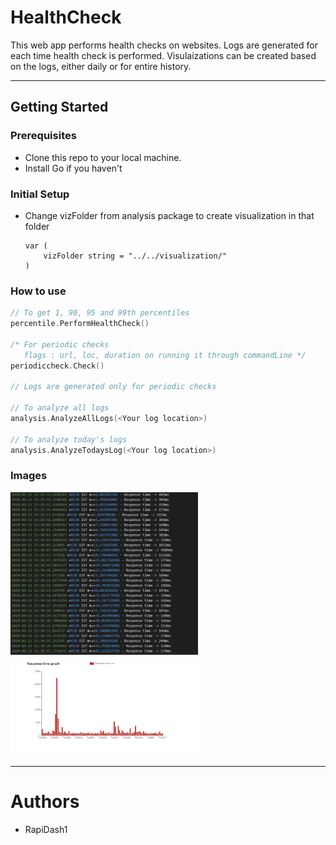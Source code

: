 # HealthCheck

This web app performs health checks on websites.
Logs are generated for each time health check is performed.
Visulaizations can be created based on the logs, either daily or for entire history.

---

## Getting Started

### Prerequisites
* Clone this repo to your local machine.
* Install Go if you haven't

### Initial Setup
* Change vizFolder from analysis package to create visualization in that folder
    ```
    var (
        vizFolder string = "../../visualization/"
    )
    ```

### How to use
```go
// To get 1, 90, 95 and 99th percentiles
percentile.PerformHealthCheck()

/* For periodic checks
   flags : url, loc, duration on running it through commandLine */
periodiccheck.Check()

// Logs are generated only for periodic checks

// To analyze all logs
analysis.AnalyzeAllLogs(<Your log location>)

// To analyze today's logs
analysis.AnalyzeTodaysLog(<Your log location>)
```

### Images
<img src = "images/logs.PNG" width = "300">  
<img src = "images/visualization.PNG" width = "300"> 

---

# Authors
* RapiDash1